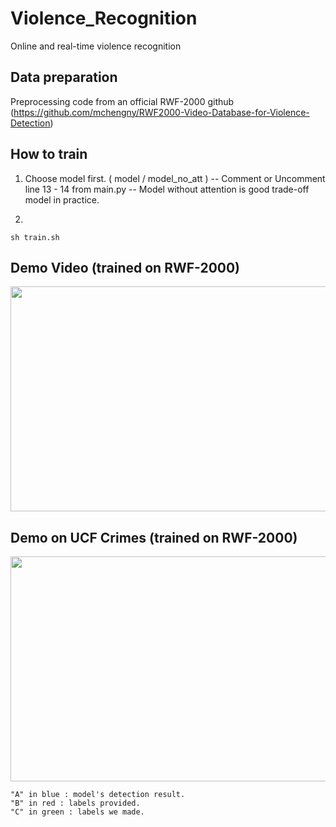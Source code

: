 # Violence_Recognition
Online and real-time violence recognition


## Data preparation
Preprocessing code from an official RWF-2000 github (https://github.com/mchengny/RWF2000-Video-Database-for-Violence-Detection)


## How to train
1. Choose model first. ( model / model_no_att ) 
 -- Comment or Uncomment line 13 - 14 from main.py 
 -- Model without attention is good trade-off model in practice.

2. 
```
sh train.sh
```



## Demo Video (trained on RWF-2000)
<img src="figures/three.gif" width="640" height="360"/>

## Demo on UCF Crimes (trained on RWF-2000)
<img src="figures/final.gif" width="640" height="360"/>

```
"A" in blue : model's detection result.
"B" in red : labels provided.
"C" in green : labels we made.
```

